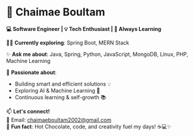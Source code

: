 # 🌸 Chaimae Boultam  

**💻 Software Engineer | 💡 Tech Enthusiast | 🚀 Always Learning**  

👩‍💻 **Currently exploring**: Spring Boot, MERN Stack 

✨ **Ask me about**: Java, Spring, Python, JavaScript, MongoDB, Linux, PHP, Machine Learning  

🌷 **Passionate about**:  
- Building smart and efficient solutions 💡  
- Exploring AI & Machine Learning 🤖  
- Continuous learning & self-growth 📚  

📫 **Let's connect!**  
💌 Email: [chaimaeboultam2002@gmail.com](mailto:chaimaeboultam2002@gmail.com)  
💖 **Fun fact**: Hot Chocolate, code, and creativity fuel my days! ☕💻✨  
